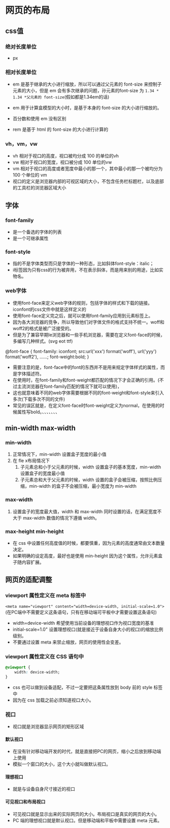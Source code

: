 # 网页的布局

## css值

### 绝对长度单位

* px

### 相对长度单位

* em 是基于继承的大小进行缩放，所以可以通过父元素的 font-size 来控制子元素的大小，但是 em 会有多次继承的问题，孙元素的font-size 为 `1.34 * 1.34 *父元素的 font-size`(假如都是1.34em的话)
* em 用于计算盒模型的大小时，是基于本身的 font-size 的大小进行缩放的。
* 百分数和使用 em 没有区别

* rem 是基于 html 的 font-size 的大小进行计算的

### vh，vm，vw

* vh 相对于视口的高度，视口被均分成 100 的单位的vh
* vw 相对于视口的宽度，视口被分成 100 单位的vw
* vm 相对于视口的高度或者宽度中最小的那一个，其中最小的那一个被均分为 100 个单位的 vm
* 视口的定义是浏览器内部的可视区域的大小，不包含任务栏标题栏，以及底部的工具栏的浏览器区域大小

## 字体

### font-family

* 是一个备选的字体的列表
* 是一个可继承属性

### font-style

* 指的不是字体类型而只是字体的一种形态，比如斜体font-style：italic；
* i标签因为只有css的行为被弃用，不在表示斜体，而是用来别的用途，比如实物名。
  
### web字体

* 使用font-face来定义web字体的规则，包括字体的样式和下载的链接。iconfont的css文件中就是这样定义的
* 使用font-face定义完之后，就可以使用font-family应用到元素标签上。
* 因为各大浏览器的竞争，所以导致他们对字体文件的格式支持不统一。woff和woff2的格式是被广泛接受的。
* 但是为了兼容早期Ie浏览器和一些手机浏览器，需要在定义font-face的时候，多编写几种样式。(svg eot ttf)
  
@font-face {
     font-family: iconfont;
     src:url('xxx') format('woff'),
          url('yyy') format('woff2'),
          ......;
     font-weight:bold;
}

* 需要注意的是，font-face中的font的东西并不是用来规定字体样式的属性，而是字体描述符。
* 在使用时，在font-family和font-weight都匹配的情况下才会正确的引用。(不过主流浏览器在font-family匹配的情况下就可以使用)，
* 这也就意味着不同的web字体需要根据不同的font-weight和font-style来引入多次(下载多次不同的文件)
* 常见的误区就是，在定义font-face时font-weight定义为normal，在使用的时候属性写bold。、、、、、、、

## min-width max-width

### min-width

1. 正常情况下，min-width 设置盒子宽度的最小值
2. 在 fle x布局情况下
    1. 子元素总和小于父元素的时候，width 设置盒子的基本宽度，min-width设置盒子的宽度最小值
    2. 子元素总和大于父元素的时候，width 设置的盒子会被压缩，按照比例压缩，min-width 的盒子不会被压缩，最小宽度为 min-width

### max-width

1. 设置盒子的宽度最大值，width 和 max-width 同时设置的话，在满足宽度不大于 max-width 数值的情况下遵循 width。

### max-height min-height

* 在 css 中设置任何高度值的时候，都要慎重，因为元素的高度通常由文本数量决定。
* 如果明确的设定高度，最好也是使用 min-height 因为这个属性，允许元素盒子随内容扩展。

## 网页的适配调整

### viewport 属性定义在 meta 标签中

```<meta name="viewport" content="width=device-width, initial-scale=1.0">```
(在PC端中不需要定义这条语句，只有在移动端可平板中才需要设置这条语句)

* width=device-width 希望使用当前设备的理想视口作为视口宽度的基准
* initial-scale=1.0" 设置理想视口(就是接近于设备自身大小的视口)的缩放比例级别。
* 不要通过设置 meta 来禁止缩放，网页的使用性会变差。

### viewport 属性定义在 CSS 语句中

```css
@viewport {
    width: device-width;
}
```

* css 也可以做到设备适配，不过一定要把这条属性放到 body 前的 style 标签中
* 因为在 css 加载之前必须知道视口大小。

### 视口

* 视口就是浏览器显示网页的矩形区域

#### 默认视口

* 在没有针对移动端开发的时代，就是直接把PC的网页，缩小之后放到移动端上使用
* 模拟一个窗口的大小，这个大小就叫做默认视口。

#### 理想视口

* 就是与设备自身尺寸接近的视口

#### 可见视口和布局视口

* 可见视口就是显示出来的实际网页的大小。布局视口是真实的网页的大小。
* PC 端的理想视口就是默认视口。但是移动端和平板中需要设置 meta 元素。
